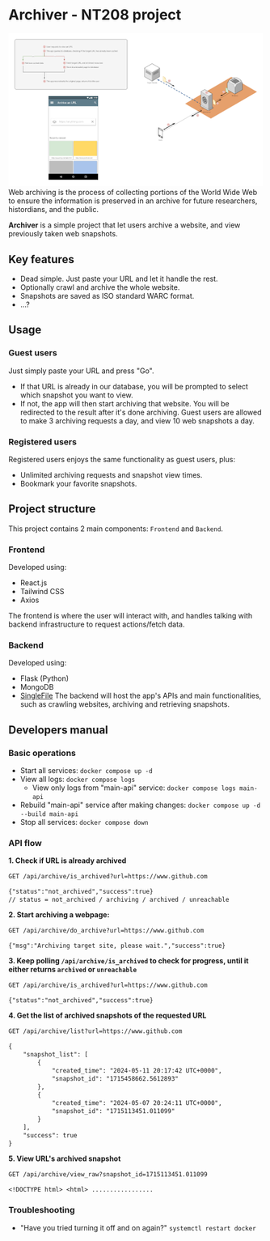 # Archiver - NT208 project
![alt text](unnamed.png)
Web archiving is the process of collecting portions of the World Wide Web to ensure the information is preserved in an archive for future researchers, histordians, and the public.

**Archiver** is a simple project that let users archive a website, and view previously taken web snapshots.

## Key features
- Dead simple. Just paste your URL and let it handle the rest.
- Optionally crawl and archive the whole website.
- Snapshots are saved as ISO standard WARC format.
- ...?

## Usage
### Guest users
Just simply paste your URL and press "Go".
- If that URL is already in our database, you will be prompted to select which snapshot you want to view.
- If not, the app will then start archiving that website. You will be redirected to the result after it's done archiving.
Guest users are allowed to make 3 archiving requests a day, and view 10 web snapshots a day.

### Registered users
Registered users enjoys the same functionality as guest users, plus:
- Unlimited archiving requests and snapshot view times.
- Bookmark your favorite snapshots.

## Project structure
This project contains 2 main components: `Frontend` and `Backend`.
### Frontend
Developed using:
- React.js
- Tailwind CSS
- Axios

The frontend is where the user will interact with, and handles talking with backend infrastructure to request actions/fetch data.

### Backend
Developed using:
- Flask (Python)
- MongoDB
- [SingleFile](https://github.com/gildas-lormeau/SingleFile)
The backend will host the app's APIs and main functionalities, such as crawling websites, archiving and retrieving snapshots.

## Developers manual
### Basic operations
- Start all services:  `docker compose up -d`
- View all logs:  `docker compose logs`
  - View only logs from "main-api" service:  `docker compose logs main-api`
- Rebuild "main-api" service after making changes:  `docker compose up -d --build main-api`
- Stop all services:  `docker compose down`

### API flow
**1. Check if URL is already archived**
```
GET /api/archive/is_archived?url=https://www.github.com
```
```
{"status":"not_archived","success":true}
// status = not_archived / archiving / archived / unreachable
```
**2. Start archiving a webpage:**
```
GET /api/archive/do_archive?url=https://www.github.com
```
```
{"msg":"Archiving target site, please wait.","success":true}
```
**3. Keep polling `/api/archive/is_archived` to check for progress, until it either returns `archived` or `unreachable`**
```
GET /api/archive/is_archived?url=https://www.github.com
```
```
{"status":"not_archived","success":true}
```
**4. Get the list of archived snapshots of the requested URL**
```
GET /api/archive/list?url=https://www.github.com
```
```
{
    "snapshot_list": [
        {
            "created_time": "2024-05-11 20:17:42 UTC+0000",
            "snapshot_id": "1715458662.5612893"
        },
        {
            "created_time": "2024-05-07 20:24:11 UTC+0000",
            "snapshot_id": "1715113451.011099"
        }
    ],
    "success": true
}
```
**5. View URL's archived snapshot**
```
GET /api/archive/view_raw?snapshot_id=1715113451.011099
```
```
<!DOCTYPE html> <html> .................
```

### Troubleshooting
- "Have you tried turning it off and on again?"  `systemctl restart docker`
